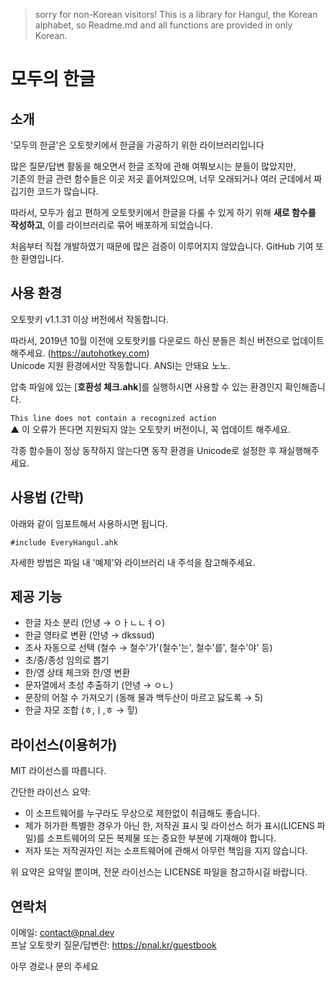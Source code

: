 > sorry for non-Korean visitors! This is a library for Hangul, the Korean alphabet, so Readme.md and all functions are provided in only Korean.

# 모두의 한글

## 소개
'모두의 한글'은 오토핫키에서 한글을 가공하기 위한 라이브러리입니다

많은 질문/답변 활동을 해오면서 한글 조작에 관해 여쭤보시는 분들이 많았지만,  
기존의 한글 관련 함수들은 이곳 저곳 흩어져있으며, 너무 오래되거나 여러 군데에서 짜깁기한 코드가 많습니다.

따라서, 모두가 쉽고 편하게 오토핫키에서 한글을 다룰 수 있게 하기 위해 **새로 함수를 작성하고**,
이를 라이브러리로 묶어 배포하게 되었습니다.

처음부터 직접 개발하였기 때문에 많은 검증이 이루어지지 않았습니다. GitHub 기여 또한 환영입니다.

## 사용 환경
오토핫키 v1.1.31 이상 버전에서 작동합니다.


따라서, 2019년 10월 이전에 오토핫키를 다운로드 하신 분들은 최신 버전으로 업데이트 해주세요. (https://autohotkey.com)  
Unicode 지원 환경에서만 작동합니다. ANSI는 안돼요 노노.

압축 파일에 있는 [**호환성 체크.ahk**]를 실행하시면 사용할 수 있는 환경인지 확인해줍니다.

```This line does not contain a recognized action```  
▲ 이 오류가 뜬다면 지원되지 않는 오토핫키 버전이니, 꼭 업데이트 해주세요.

각종 함수들이 정상 동작하지 않는다면 동작 환경을 Unicode로 설정한 후 재실행해주세요.

## 사용법 (간략)
아래와 같이 임포트해서 사용하시면 됩니다.

```#include EveryHangul.ahk```

자세한 방법은 파일 내 '예제'와 라이브러리 내 주석을 참고해주세요.

## 제공 기능
- 한글 자소 분리 (안녕 → ㅇㅏㄴㄴㅕㅇ)
- 한글 영타로 변환 (안녕 → dkssud)
- 조사 자동으로 선택 (철수 → 철수'가'(철수'는', 철수'를', 철수'야' 등)
- 초/중/종성 임의로 뽑기
- 한/영 상태 체크와 한/영 변환
- 문자열에서 초성 추출하기 (안녕 → ㅇㄴ)
- 문장의 어절 수 가져오기 (동해 물과 백두산이 마르고 닳도록 → 5)
- 한글 자모 조합 (ㅎ,ㅣ,ㅎ → 힣)

## 라이선스(이용허가)
MIT 라이선스를 따릅니다.

간단한 라이선스 요약:
- 이 소프트웨어를 누구라도 무상으로 제한없이 취급해도 좋습니다.
- 제가 허가한 특별한 경우가 아닌 한, 저작권 표시 및 라이선스 허가 표시(LICENS 파일)를 소프트웨어의 모든 복제물 또는 중요한 부분에 기재해야 합니다.
- 저자 또는 저작권자인 저는 소프트웨어에 관해서 아무런 책임을 지지 않습니다.

위 요약은 요약일 뿐이며, 전문 라이선스는 LICENSE 파일을 참고하시길 바랍니다.

## 연락처
이메일: contact@pnal.dev  
프날 오토핫키 질문/답변란: https://pnal.kr/guestbook

아무 경로나 문의 주세요
